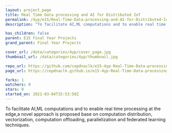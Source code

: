 ```yaml
---
layout: project_page
title: Real Time Data processing and AI for Distributed IoT
permalink: /4yp/e15/Real-Time-Data-processing-and-AI-for-Distributed-IoT
description: "To facilitate AI,ML computations and to enable real time processing at the edge,a novel approach is proposed base on computation distribution, vectorization, computation offloading, parallelization and federated learning techniques."

has_children: false
parent: E15 Final Year Projects
grand_parent: Final Year Projects

cover_url: /data/categories/4yp/cover_page.jpg
thumbnail_url: /data/categories/4yp/thumbnail.jpg

repo_url: https://github.com/cepdnaclk/e15-4yp-Real-Time-Data-processing-and-AI-for-Distributed-IoT
page_url: https://cepdnaclk.github.io/e15-4yp-Real-Time-Data-processing-and-AI-for-Distributed-IoT

forks: 1
watchers: 0
stars: 0
started_on: 2021-03-04T15:53:50Z
---
```

To facilitate AI,ML computations and to enable real time processing at the edge,a novel approach is proposed base on computation distribution, vectorization, computation offloading, parallelization and federated learning techniques.

